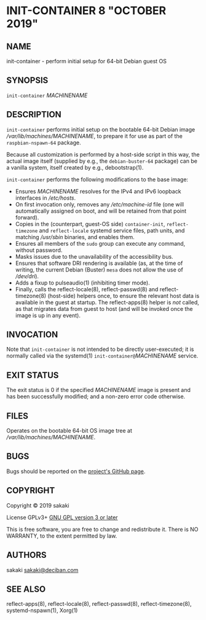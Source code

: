 [//]: # (Use md2man to generate the man page from this Markdown)
[//]: # (https://github.com/sunaku/md2man)

INIT-CONTAINER 8 "OCTOBER 2019"
============================

NAME
----

init-container - perform initial setup for 64-bit Debian guest OS

SYNOPSIS
--------

`init-container` *MACHINENAME*

DESCRIPTION
-----------

`init-container` performs initial setup on the bootable 64-bit Debian image
*/var/lib/machines/MACHINENAME*, to prepare it for use as part of the
`raspbian-nspawn-64` package.

Because all customization is performed by a host-side script in this
way, the actual image itself (supplied by e.g., the `debian-buster-64`
package) can be a vanilla system, itself created by e.g., debootstrap(1).

`init-container` performs the following modifications to the base
image:

* Ensures *MACHINENAME* resolves for the IPv4 and IPv6 loopback
  interfaces in */etc/hosts*.
* On first invocation only, removes any */etc/machine-id* file (one
  will automatically assigned on boot, and will be retained from that
  point forward).
* Copies in the (counterpart, guest-OS side) `container-init`,
  `reflect-timezone` and
  `reflect-locale` systemd service files, path units, and matching
  */usr/sbin* binaries, and enables them.
* Ensures all members of the `sudo` group can execute any command,
  without password.
* Masks issues due to the unavailability of the accessibility bus.
* Ensures that software DRI rendering is available (as, at the time of
  writing, the current Debian (Buster) `mesa` does not allow the use of
  */dev/dri*).
* Adds a fixup to pulseaudio(1) (inhibiting timer mode).
* Finally, calls the reflect-locale(8), reflect-passwd(8) and
  reflect-timezone(8) (host-side) helpers once, to ensure the
  relevant host data
  is available in the guest at startup. The reflect-apps(8) helper is *not*
  called, as that migrates data from guest to host (and will be invoked
  once the image is up in any event).

INVOCATION
----------

Note that `init-container` is not intended to be directly user-executed; it is
normally called via the systemd(1) `init-container@`*MACHINENAME* service.

EXIT STATUS
-----------

The exit status is 0 if the specified *MACHINENAME* image is present
and has been successfully modified; and a non-zero error code
otherwise.

FILES
-----

Operates on the bootable 64-bit OS image tree at
*/var/lib/machines/MACHINENAME*.

BUGS
----

Bugs should be reported on the
[project's GitHub page](https://github.com/sakaki-/raspbian-nspawn-64/issues).

COPYRIGHT
---------

Copyright &copy; 2019 sakaki

License GPLv3+ [GNU GPL version 3 or later](http://gnu.org/licenses/gpl.html)

This is free software, you are free to change and redistribute it.
There is NO WARRANTY, to the extent permitted by law.


AUTHORS
-------

sakaki <sakaki@deciban.com>

SEE ALSO
--------

reflect-apps(8), reflect-locale(8), reflect-passwd(8),
reflect-timezone(8), systemd-nspawn(1), Xorg(1)
